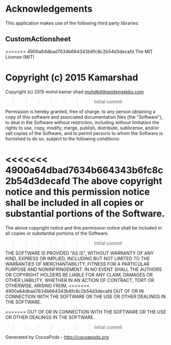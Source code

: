 # Acknowledgements
This application makes use of the following third party libraries:

## CustomActionsheet

<<<<<<< 4900a64dbad7634b664343b6fc8c2b54d3decafd
The MIT License (MIT)

Copyright (c) 2015 Kamarshad
=======
Copyright (c) 2015 mohd kamar shad <mohdkd@goldengekko.com>
>>>>>>> Initial commit

Permission is hereby granted, free of charge, to any person obtaining a copy
of this software and associated documentation files (the "Software"), to deal
in the Software without restriction, including without limitation the rights
to use, copy, modify, merge, publish, distribute, sublicense, and/or sell
copies of the Software, and to permit persons to whom the Software is
furnished to do so, subject to the following conditions:

<<<<<<< 4900a64dbad7634b664343b6fc8c2b54d3decafd
The above copyright notice and this permission notice shall be included in all
copies or substantial portions of the Software.
=======
The above copyright notice and this permission notice shall be included in
all copies or substantial portions of the Software.
>>>>>>> Initial commit

THE SOFTWARE IS PROVIDED "AS IS", WITHOUT WARRANTY OF ANY KIND, EXPRESS OR
IMPLIED, INCLUDING BUT NOT LIMITED TO THE WARRANTIES OF MERCHANTABILITY,
FITNESS FOR A PARTICULAR PURPOSE AND NONINFRINGEMENT. IN NO EVENT SHALL THE
AUTHORS OR COPYRIGHT HOLDERS BE LIABLE FOR ANY CLAIM, DAMAGES OR OTHER
LIABILITY, WHETHER IN AN ACTION OF CONTRACT, TORT OR OTHERWISE, ARISING FROM,
<<<<<<< 4900a64dbad7634b664343b6fc8c2b54d3decafd
OUT OF OR IN CONNECTION WITH THE SOFTWARE OR THE USE OR OTHER DEALINGS IN THE
SOFTWARE.

=======
OUT OF OR IN CONNECTION WITH THE SOFTWARE OR THE USE OR OTHER DEALINGS IN
THE SOFTWARE.
>>>>>>> Initial commit

Generated by CocoaPods - http://cocoapods.org
